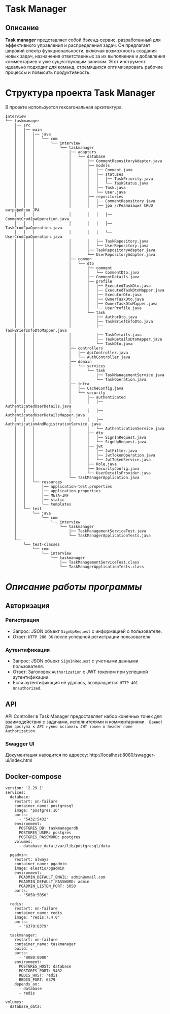 # **Task Manager**
## **Описание**
**Task manager** представляет собой бэкенд-сервис, разработанный для эффективного управления и распределения задач. Он предлагает широкий спектр функциональности, включая возможность создания новых задач, назначения ответственных за их выполнение и добавления комментариев к уже существующим записям. Этот инструмент идеально подходит для команд, стремящихся оптимизировать рабочие процессы и повысить продуктивность.
# Структура проекта Task Manager
В проекте используется гексагональная архитектура.
```
Interview
└── taskmanager
    │── src
    │   │── main
    │   │   │── java
    │   │   │   └── com
    │   │   │       └── interview
    │   │   │           └── taskmanager
    │   │   │               │── adapters
    │   │   │               │   └── database
    │   │   │               │       │── CommentRepositoryAdapter.java
    │   │   │               │       │── models
    │   │   │               │       │   │── Comment.java
    │   │   │               │       │   │── statuses
    │   │   │               │       │   │   │── TaskPriority.java
    │   │   │               │       │   │   └── TaskStatus.java
    │   │   │               │       │   │── Task.java
    │   │   │               │       │   └── User.java
    │   │   │               │       │── repositories
    │   │   │               │       │   │── CommentRepository.java
    │   │   │               │       │   │── jpa //Реализация CRUD интрефейсов JPA
    │   │   │               │       │   │   │── CommentCrudJpaOperation.java
    │   │   │               │       │   │   │── TaskCrudJpaOperation.java
    │   │   │               │       │   │   └── UserCrudJpaOperation.java
    │   │   │               │       │   │── TaskRepository.java
    │   │   │               │       │   └── UserRepository.java
    │   │   │               │       │── TaskRepositoryAdapter.java
    │   │   │               │       └── UserRepositoryAdapter.java
    │   │   │               │── common
    │   │   │               │   └── dto
    │   │   │               │       │── comment
    │   │   │               │       │   └── CommentDto.java
    │   │   │               │       │── CommentDetails.java
    │   │   │               │       │── profile
    │   │   │               │       │   │── ExecutedTaskDto.java
    │   │   │               │       │   │── ExecutedTaskDtoMapper.java
    │   │   │               │       │   │── ExecutorDto.java
    │   │   │               │       │   │── OwnerTaskDto.java
    │   │   │               │       │   │── OwnerTaskDtoMapper.java
    │   │   │               │       │   └── UserProfile.java
    │   │   │               │       └── task
    │   │   │               │           │── AuthorDto.java
    │   │   │               │           │── TaskBriefInfoDto.java
    │   │   │               │           │── TaskBriefInfoDtoMapper.java
    │   │   │               │           │── TaskDetails.java
    │   │   │               │           │── TaskDetailsDtoMapper.java
    │   │   │               │           └── TaskDto.java
    │   │   │               │── controllers
    │   │   │               │   │── ApiController.java
    │   │   │               │   └── AuthController.java
    │   │   │               │── domain
    │   │   │               │   └── services
    │   │   │               │       └── task
    │   │   │               │           │── TaskManagementService.java
    │   │   │               │           └── TaskOperation.java
    │   │   │               │── infra
    │   │   │               │   │── CacheConfig.java
    │   │   │               │   └── security
    │   │   │               │       │── authenticated
    │   │   │               │       │   │── AuthenticatedUserDetails.java
    │   │   │               │       │   │── AuthenticatedUserDetailsMapper.java
    │   │   │               │       │   │── AuthenticationAndRegistrationService. java
    │   │   │               │       │   └── AuthenticationService.java
    │   │   │               │       │── dto
    │   │   │               │       │   │── SignInRequest.java
    │   │   │               │       │   └── SignUpRequest.java
    │   │   │               │       │── jwt
    │   │   │               │       │   │── JwtFilter.java
    │   │   │               │       │   │── JwtTokenOperation.java
    │   │   │               │       │   └── JwtTokenService.java
    │   │   │               │       │── Role.java
    │   │   │               │       │── SecurityConfig.java
    │   │   │               │       └── UserDetailsProvider.java
    │   │   │               └── TaskManagerApplication.java
    │   │   └── resources
    │   │       │── application-test.properties
    │   │       │── application.properties
    │   │       │── META-INF
    │   │       │── static
    │   │       └── templates
    │   └── test
    │       └── java
    │           └── com
    │               └── interview
    │                   └── taskmanager
    │                       │── TaskManagementServiceTest.java
    │                       └── TaskManagerApplicationTests.java
    └── 
        └── test-classes
            └── com
                └── interview
                    └── taskmanager
                        │── TaskManagementServiceTest.class
                        └── TaskManagerApplicationTests.class
```
# *Описание работы программы*
## **Авторизация**
### Регистрация
  - Запрос: JSON объект `SignUpRequest` с информацией о пользователе.
  - Ответ: `HTTP 200 OK` после успешной регистрации пользователя.

### Аутентификация
  - Запрос: JSON объект `SignInRequest` с учетными данными пользователя.
  - Ответ: Заголовок `Authorization` с JWT токеном при успешной аутентификации.
  - Если аутентификация не удалась, возвращается `HTTP 401 Unauthorized`.

## **API**
API Controller в Task Manager предоставляет набор конечных точек для взаимодействия с задачами, исполнителями и комментариями.
` Важно! Для доступа к API нужно вставить JWT токен в header поле Authorization.`

### Swagger UI
Документация находится по адрессу: http://localhost:8080/swagger-ui/index.html

## Docker-compose
```YML
version: '2.29.1'
services:
  database:
    restart: on-failure
    container_name: postgresql
    image: "postgres:16"
    ports:
      - "5432:5432"
    environment:
      POSTGRES_DB: taskmanagerdb
      POSTGRES_USER: postgres
      POSTGRES_PASSWORD: postgres
    volumes:
      - database_data:/var/lib/postgresql/data

  pgadmin:
    restart: always
    container_name: pgadmin
    image: elestio/pgadmin
    environment:
      PGADMIN_DEFAULT_EMAIL: admin@email.com
      PGADMIN_DEFAULT_PASSWORD: admin
      PGADMIN_LISTEN_PORT: 5050
    ports:
      - "5050:5050"

  redis:
    restart: on-failure
    container_name: redis
    image: "redis:7.4.0"
    ports:
      - "6379:6379"
  
  taskmanager:
    restart: on-failure
    container_name: taskmanager
    build: .
    ports:
      - "8080:8080"
    environment:
      POSTGRES_HOST: database
      POSTGRES_PORT: 5432
      REDIS_HOST: redis
      REDIS_PORT: 6379
    depends_on:
      - database
      - redis
  
volumes:
  database_data:
```
